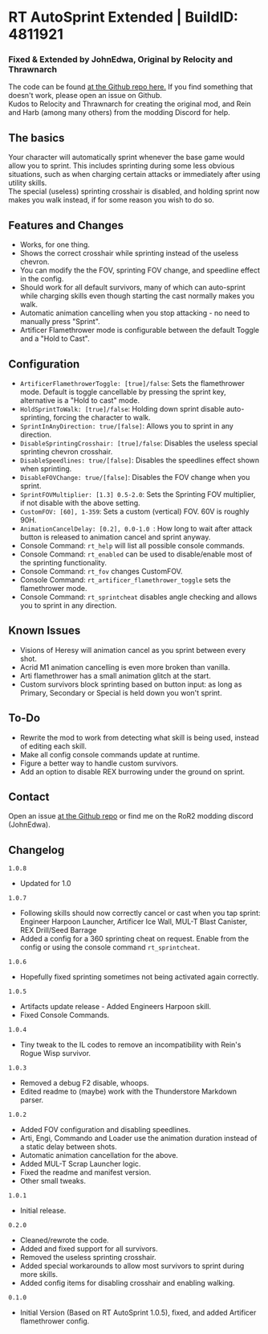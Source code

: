 # RT AutoSprint Extended | BuildID: 4811921
### Fixed & Extended by JohnEdwa, Original by Relocity and Thrawnarch

The code can be found [at the Github repo here.](https://github.com/JohnEdwa/RTAutoSprintExtended) If you find something that doesn't work, please open an issue on Github.   
Kudos to Relocity and Thrawnarch for creating the original mod, and Rein and Harb (among many others) from the modding Discord for help.

## The basics

Your character will automatically sprint whenever the base game would allow you to sprint. This includes sprinting during some less obvious situations, such as when charging certain attacks or immediately after using utility skills.   
The special (useless) sprinting crosshair is disabled, and holding sprint now makes you walk instead, if for some reason you wish to do so.

## Features and Changes

* Works, for one thing.
* Shows the correct crosshair while sprinting instead of the useless chevron.
* You can modify the the FOV, sprinting FOV change, and speedline effect in the config. 
* Should work for all default survivors, many of which can auto-sprint while charging skills even though starting the cast normally makes you walk.
* Automatic animation cancelling when you stop attacking - no need to manually press "Sprint".
* Artificer Flamethrower mode is configurable between the default Toggle and a "Hold to Cast".

## Configuration

* `ArtificerFlamethrowerToggle: [true]/false`: Sets the flamethrower mode. Default is toggle cancellable by pressing the sprint key, alternative is a "Hold to cast" mode.
* `HoldSprintToWalk: [true]/false`: Holding down sprint disable auto-sprinting, forcing the character to walk.
* `SprintInAnyDirection: true/[false]`: Allows you to sprint in any direction.
* `DisableSprintingCrosshair: [true]/false`: Disables the useless special sprinting chevron crosshair.
* `DisableSpeedlines: true/[false]`: Disables the speedlines effect shown when sprinting. 
* `DisableFOVChange: true/[false]`: Disables the FOV change when you sprint.  
* `SprintFOVMultiplier: [1.3] 0.5-2.0`: Sets the Sprinting FOV multiplier, if not disable with the above setting.
* `CustomFOV: [60], 1-359`: Sets a custom (vertical) FOV. 60V is roughly 90H.
* `AnimationCancelDelay: [0.2], 0.0-1.0 `: How long to wait after attack button is released to animation cancel and sprint anyway.
* Console Command: `rt_help` will list all possible console commands.
* Console Command: `rt_enabled` can be used to disable/enable most of the sprinting functionality.
* Console Command: `rt_fov` changes CustomFOV.
* Console Command: `rt_artificer_flamethrower_toggle` sets the flamethrower mode.
* Console Command: `rt_sprintcheat` disables angle checking and allows you to sprint in any direction.

## Known Issues

* Visions of Heresy will animation cancel as you sprint between every shot.
* Acrid M1 animation cancelling is even more broken than vanilla.
* Arti flamethrower has a small animation glitch at the start.
* Custom survivors block sprinting based on button input: as long as Primary, Secondary or Special is held down you won't sprint.

## To-Do

* Rewrite the mod to work from detecting what skill is being used, instead of editing each skill.
* Make all config console commands update at runtime.
* Figure a better way to handle custom survivors.
* Add an option to disable REX burrowing under the ground on sprint.

## Contact

Open an issue [at the Github repo](https://github.com/JohnEdwa/RTAutoSprintExtended) or find me on the RoR2 modding discord (JohnEdwa).

## Changelog

`1.0.8`

* Updated for 1.0

`1.0.7`

* Following skills should now correctly cancel or cast when you tap sprint: Engineer Harpoon Launcher, Artificer Ice Wall, MUL-T Blast Canister, REX Drill/Seed Barrage
* Added a config for a 360 sprinting cheat on request. Enable from the config or using the console command `rt_sprintcheat`.

`1.0.6`

* Hopefully fixed sprinting sometimes not being activated again correctly.

`1.0.5`

* Artifacts update release - Added Engineers Harpoon skill.
* Fixed Console Commands.

`1.0.4`

* Tiny tweak to the IL codes to remove an incompatibility with Rein's Rogue Wisp survivor.

`1.0.3`

* Removed a debug F2 disable, whoops.
* Edited readme to (maybe) work with the Thunderstore Markdown parser.

`1.0.2`

* Added FOV configuration and disabling speedlines.
* Arti, Engi, Commando and Loader use the animation duration instead of a static delay between shots.
* Automatic animation cancellation for the above.
* Added MUL-T Scrap Launcher logic.
* Fixed the readme and manifest version.
* Other small tweaks.

`1.0.1`

* Initial release.

`0.2.0`

* Cleaned/rewrote the code. 
* Added and fixed support for all survivors.
* Removed the useless sprinting crosshair.
* Added special workarounds to allow most survivors to sprint during more skills.
* Added config items for disabling crosshair and enabling walking.

`0.1.0` 

* Initial Version (Based on RT AutoSprint 1.0.5), fixed, and added Artificer flamethrower config.